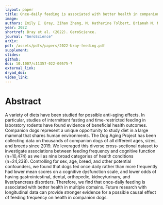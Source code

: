 ```yaml
---
layout: paper
title: Once-daily feeding is associated with better health in companion dogs results from the Dog Aging Project
image: 
authors: Emily E. Bray, Zihan Zheng, M. Katherine Tolbert, Brianah M. McCoy, Dog Aging Project Consortium (..., Jing Ma, ...), Matt Kaeberlein & Kathleen F. Kerr 
year: 2022
shortref: Bray et al. (2022). GeroScience.
journal: "GeroScience"
arXiv: 
pdf: /assets/pdfs/papers/2022-bray-feeding.pdf
supplement:
slides: 
github: 
doi: 10.1007/s11357-022-00575-7
external_link:
dryad_doi:
video_link:
---
```


# Abstract

A variety of diets have been studied for possible anti-aging effects. In particular, studies of intermittent fasting and time-restricted feeding in laboratory rodents have found evidence of beneficial health outcomes. Companion dogs represent a unique opportunity to study diet in a large mammal that shares human environments. The Dog Aging Project has been collecting data on thousands of companion dogs of all different ages, sizes, and breeds since 2019. We leveraged this diverse cross-sectional dataset to investigate associations between feeding frequency and cognitive function (n=10,474) as well as nine broad categories of health conditions (n=24,238). Controlling for sex, age, breed, and other potential confounders, we found that dogs fed once daily rather than more frequently had lower mean scores on a cognitive dysfunction scale, and lower odds of having gastrointestinal, dental, orthopedic, kidney/urinary, and liver/pancreas disorders. Therefore, we find that once-daily feeding is associated with better health in multiple domains. Future research with longitudinal data can provide stronger evidence for a possible causal effect of feeding frequency on health in companion dogs.


